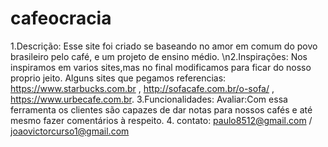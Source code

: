 # cafeocracia

1.Descrição: Esse site foi criado se baseando no amor em comum do povo brasileiro pelo café, e um projeto de ensino médio.
\n2.Inspirações: Nos inspiramos em varios sites,mas no final modificamos para ficar do nosso proprio jeito. Alguns sites que pegamos referencias:
https://www.starbucks.com.br , http://sofacafe.com.br/o-sofa/ , https://www.urbecafe.com.br.
3.Funcionalidades: Avaliar:Com essa ferramenta os clientes são capazes de dar notas para nossos cafés e até mesmo fazer comentários à respeito.
4. contato: paulo8512@gmail.com / joaovictorcurso1@gmail.com
